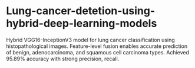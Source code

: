 # Lung-cancer-detetion-using-hybrid-deep-learning-models
Hybrid VGG16-InceptionV3 model for lung cancer classification using histopathological images. Feature-level fusion enables accurate prediction of benign, adenocarcinoma, and squamous cell carcinoma types. Achieved 95.89% accuracy with strong precision, recall.
